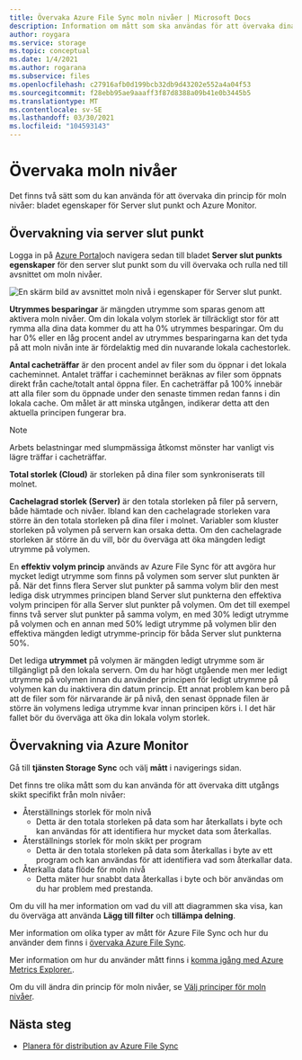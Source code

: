 ```yaml
---
title: Övervaka Azure File Sync moln nivåer | Microsoft Docs
description: Information om mått som ska användas för att övervaka dina principer för moln nivåer.
author: roygara
ms.service: storage
ms.topic: conceptual
ms.date: 1/4/2021
ms.author: rogarana
ms.subservice: files
ms.openlocfilehash: c27916afb0d199bcb32db9d43202e552a4a04f53
ms.sourcegitcommit: f28ebb95ae9aaaff3f87d8388a09b41e0b3445b5
ms.translationtype: MT
ms.contentlocale: sv-SE
ms.lasthandoff: 03/30/2021
ms.locfileid: "104593143"
---
```

# <a name="monitor-cloud-tiering"></a>Övervaka moln nivåer
Det finns två sätt som du kan använda för att övervaka din princip för moln nivåer: bladet egenskaper för Server slut punkt och Azure Monitor.

## <a name="monitoring-via-server-endpoint"></a>Övervakning via server slut punkt

Logga in på [Azure Portal](https://portal.azure.com/)och navigera sedan till bladet **Server slut punkts egenskaper** för den server slut punkt som du vill övervaka och rulla ned till avsnittet om moln nivåer. 

![En skärm bild av avsnittet moln nivå i egenskaper för Server slut punkt.](media/storage-sync-monitoring-cloud-tiering/cloud-tiering-monitoring-5.png)

**Utrymmes besparingar** är mängden utrymme som sparas genom att aktivera moln nivåer. Om din lokala volym storlek är tillräckligt stor för att rymma alla dina data kommer du att ha 0% utrymmes besparingar. Om du har 0% eller en låg procent andel av utrymmes besparingarna kan det tyda på att moln nivån inte är fördelaktig med din nuvarande lokala cachestorlek. 

**Antal cacheträffar** är den procent andel av filer som du öppnar i det lokala cacheminnet. Antalet träffar i cacheminnet beräknas av filer som öppnats direkt från cache/totalt antal öppna filer. En cacheträffar på 100% innebär att alla filer som du öppnade under den senaste timmen redan fanns i din lokala cache. Om målet är att minska utgången, indikerar detta att den aktuella principen fungerar bra.

> [!NOTE]
> Arbets belastningar med slumpmässiga åtkomst mönster har vanligt vis lägre träffar i cacheträffar. 

**Total storlek (Cloud)** är storleken på dina filer som synkroniserats till molnet. 

**Cachelagrad storlek (Server)** är den totala storleken på filer på servern, både hämtade och nivåer. Ibland kan den cachelagrade storleken vara större än den totala storleken på dina filer i molnet. Variabler som kluster storleken på volymen på servern kan orsaka detta. Om den cachelagrade storleken är större än du vill, bör du överväga att öka mängden ledigt utrymme på volymen. 

En **effektiv volym princip** används av Azure File Sync för att avgöra hur mycket ledigt utrymme som finns på volymen som server slut punkten är på. När det finns flera Server slut punkter på samma volym blir den mest lediga disk utrymmes principen bland Server slut punkterna den effektiva volym principen för alla Server slut punkter på volymen. Om det till exempel finns två server slut punkter på samma volym, en med 30% ledigt utrymme på volymen och en annan med 50% ledigt utrymme på volymen blir den effektiva mängden ledigt utrymme-princip för båda Server slut punkterna 50%.

Det lediga **utrymmet** på volymen är mängden ledigt utrymme som är tillgängligt på den lokala servern. Om du har högt utgående men mer ledigt utrymme på volymen innan du använder principen för ledigt utrymme på volymen kan du inaktivera din datum princip. Ett annat problem kan bero på att de filer som för närvarande är på nivå, den senast öppnade filen är större än volymens lediga utrymme kvar innan principen körs i. I det här fallet bör du överväga att öka din lokala volym storlek. 

## <a name="monitoring-via-azure-monitor"></a>Övervakning via Azure Monitor

Gå till **tjänsten Storage Sync** och välj **mått** i navigerings sidan. 

Det finns tre olika mått som du kan använda för att övervaka ditt utgångs skikt specifikt från moln nivåer:

- Återställnings storlek för moln nivå
    - Detta är den totala storleken på data som har återkallats i byte och kan användas för att identifiera hur mycket data som återkallas.
- Återställnings storlek för moln skikt per program
    - Detta är den totala storleken på data som återkallas i byte av ett program och kan användas för att identifiera vad som återkallar data.
- Återkalla data flöde för moln nivå
    - Detta mäter hur snabbt data återkallas i byte och bör användas om du har problem med prestanda. 

Om du vill ha mer information om vad du vill att diagrammen ska visa, kan du överväga att använda **Lägg till filter** och **tillämpa delning**.
 
Mer information om olika typer av mått för Azure File Sync och hur du använder dem finns i [övervaka Azure File Sync](storage-sync-files-monitoring.md).

Mer information om hur du använder mått finns i [komma igång med Azure Metrics Explorer.](../../azure-monitor/essentials/metrics-getting-started.md).

Om du vill ändra din princip för moln nivåer, se [Välj principer för moln nivåer](storage-sync-choose-cloud-tiering-policies.md).

## <a name="next-steps"></a>Nästa steg
* [Planera för distribution av Azure File Sync](storage-sync-files-planning.md)